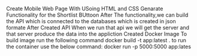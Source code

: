 Create Mobile Web Page With USoing HTML and CSS 
Genarate Functionality for the Shortlist BUttoon
After The functionality,we can build the API which is connected to the databases which is created in json formate
After Created API When we run that api we will get the server and that server produce the data into the appliction 
Created Docker Image
To build image run the following command
docker build -t app:latest .
to run the container use the below command:
docker run -p 5000:5000 app:lates
